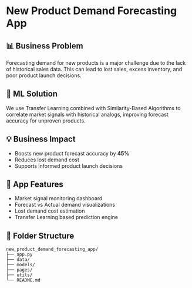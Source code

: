 
# New Product Demand Forecasting App

## 📊 Business Problem
Forecasting demand for new products is a major challenge due to the lack of historical sales data. This can lead to lost sales, excess inventory, and poor product launch decisions.

## 🤖 ML Solution
We use Transfer Learning combined with Similarity-Based Algorithms to correlate market signals with historical analogs, improving forecast accuracy for unproven products.

## 💡 Business Impact
- Boosts new product forecast accuracy by **45%**
- Reduces lost demand cost
- Supports informed product launch decisions

## 🚀 App Features
- Market signal monitoring dashboard
- Forecast vs Actual demand visualizations
- Lost demand cost estimation
- Transfer Learning based prediction engine

## 📂 Folder Structure
```
new_product_demand_forecasting_app/
├── app.py
├── data/
├── models/
├── pages/
├── utils/
└── README.md
```


